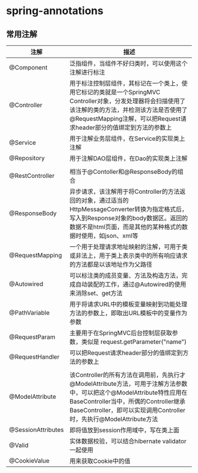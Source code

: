 # spring-annotations

## 常用注解

| 注解 | 描述 |
|---|---|
| @Component |泛指组件，当组件不好归类时，可以使用这个注解进行标注 |
| @Controller | 用于标注控制层组件，其标记在一个类上，使用它标记的类就是一个SpringMVC Controller对象，分发处理器将会扫描使用了该注解的类的方法，并检测该方法是否使用了@RequestMapping注解，可以把Request请求header部分的值绑定到方法的参数上 |
| @Service | 用于注解业务层组件，在Service的实现类上注解 |
| @Repository | 用于注解DAO层组件，在Dao的实现类上注解 |
|||
| @RestController | 相当于@Contoller和@ResponseBody的组合 |
| @ResponseBody | 异步请求，该注解用于将Controller的方法返回的对象，通过适当的HttpMessageConverter转换为指定格式后，写入到Response对象的body数据区。返回的数据不是html页面，而是其他的某种格式的数据时使用，如json、xml等 |
| @RequestMapping | 一个用于处理请求地址映射的注解，可用于类或非法上，用于类上表示类中的所有响应请求的方法都是以该地址作为父路径 |
| @Autowired | 可以标注类的成员变量、方法及构造方法，完成自动装配的工作，通过@Autowired的使用来消除set、get方法 |
| @PathVariable | 用于将请求URL中的模板变量映射到功能处理方法的参数上，即取出URL模板中的变量作为参数 |
| @RequestParam | 主要用于在SpringMVC后台控制层获取参数，类似是 request.getParameter("name") |
| @RequestHandler | 可以把Request请求header部分的值绑定到方法的参数上 | 
|||
| @ModelAttribute | 该Controller的所有方法在调用前，先执行才@ModelAttribute方法，可用于注解方法参数中，可以把这个@ModelAttribute特性应用在BaseController当中，所偶的Controller继承BaseController，即可以实现调用Controller时，先执行@ModelAttribute方法 |
| @SessionAttributes | 即将值放到session作用域中，写在类上面 | 
| @Valid | 实体数据校验，可以结合hibernate validator一起使用 |
| @CookieValue | 用来获取Cookie中的值 |







































